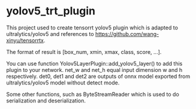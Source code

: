 # yolov5_trt_plugin
 This project used to create tensorrt yolov5 plugin which is adapted to ultralytics/yolov5 and references to https://github.com/wang-xinyu/tensorrtx.
 
 The format of result is [box_num, xmin, xmax, class, score, ...].
 
 You can use function Yolov5LayerPlugin::add_yolov5_layer() to add this plugin to your network.
 net_w and net_h equal input dimension w and h respectively.
 det0, det1 and det2 are outputs of onnx model exported from ultralytics/yolov5 model without detect mode.
 
 Some other functions, such as ByteStreamReader which is used to do serialization and deserialization.
